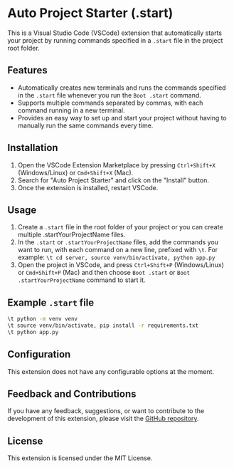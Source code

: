# Auto Project Starter (.start)

This is a Visual Studio Code (VSCode) extension that automatically starts your project by running commands specified in a `.start` file in the project root folder.

## Features

- Automatically creates new terminals and runs the commands specified in the `.start` file whenever you run the `Boot .start` command.
- Supports multiple commands separated by commas, with each command running in a new terminal.
- Provides an easy way to set up and start your project without having to manually run the same commands every time.

## Installation

1. Open the VSCode Extension Marketplace by pressing `Ctrl+Shift+X` (Windows/Linux) or `Cmd+Shift+X` (Mac).
2. Search for "Auto Project Starter" and click on the "Install" button.
3. Once the extension is installed, restart VSCode.

## Usage

1. Create a `.start` file in the root folder of your project or you can create multiple .startYourProjectName files.
2. In the `.start` or `.startYourProjectName` files, add the commands you want to run, with each command on a new line, prefixed with `\t`. For example: `\t cd server, source venv/bin/activate, python app.py`
3. Open the project in VSCode, and press `Ctrl+Shift+P` (Windows/Linux) or `Cmd+Shift+P` (Mac) and then choose `Boot .start` or `Boot .startYourProjectName` command to start it.

## Example `.start` file

```bash
\t python -m venv venv
\t source venv/bin/activate, pip install -r requirements.txt
\t python app.py
```

## Configuration

This extension does not have any configurable options at the moment.

## Feedback and Contributions

If you have any feedback, suggestions, or want to contribute to the development of this extension, please visit the [GitHub repository](https://github.com/ashusharmadev/.start.git).

## License

This extension is licensed under the MIT License.